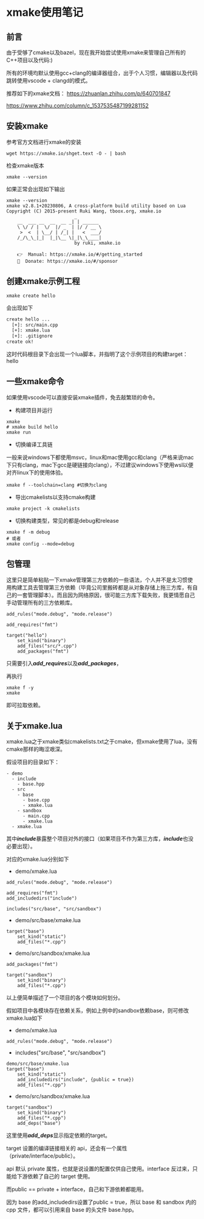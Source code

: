 # xmake使用笔记

## 前言

由于受够了cmake以及bazel，现在我开始尝试使用xmake来管理自己所有的C++项目以及代码:)

所有的环境均默认使用gcc+clang的编译器组合，出于个人习惯，编辑器以及代码跳转使用vscode + clangd的模式。

推荐如下的xmake文档：
https://zhuanlan.zhihu.com/p/640701847

https://www.zhihu.com/column/c_1537535487199281152

## 安装xmake

参考官方文档进行xmake的安装

```
wget https://xmake.io/shget.text -O - | bash
```

检查xmake版本

```
xmake --version
```

如果正常会出现如下输出

```
xmake --version
xmake v2.8.1+20230806, A cross-platform build utility based on Lua
Copyright (C) 2015-present Ruki Wang, tboox.org, xmake.io
                         _
    __  ___ __  __  __ _| | ______
    \ \/ / |  \/  |/ _  | |/ / __ \
     >  <  | \__/ | /_| |   <  ___/
    /_/\_\_|_|  |_|\__ \|_|\_\____|
                         by ruki, xmake.io
    
    👉  Manual: https://xmake.io/#/getting_started
    🙏  Donate: https://xmake.io/#/sponsor
```

## 创建xmake示例工程

```
xmake create hello
```

会出现如下

```bash
create hello ...
  [+]: src/main.cpp
  [+]: xmake.lua
  [+]: .gitignore
create ok!
```

这时代码根目录下会出现一个lua脚本，并指明了这个示例项目的构建target：hello

## 一些xmake命令

如果使用vscode可以直接安装xmake插件，免去敲繁琐的命令。

* 构建项目并运行
```
xmake
# xmake build hello
xmake run
```

* 切换编译工具链

一般来说windows下都使用msvc，linux和mac使用gcc和clang（严格来说mac下只有clang，mac下gcc是硬链接向clang），不过建议windows下使用wsl以便对齐linux下的使用体验。

```
xmake f --toolchain=clang #切换为clang
```

* 导出cmakelists以支持cmake构建
  
```
xmake project -k cmakelists
```

* 切换构建类型，常见的都是debug和release

```
xmake f -m debug
# 或者
xmake config --mode=debug
```

## 包管理

这里只是简单粘贴一下xmake管理第三方依赖的一些语法，个人并不是太习惯使用构建工具去管理第三方依赖（毕竟公司里搬砖都是从对象存储上拖三方库，有自己的一套管理脚本）。而且因为网络原因，很可能三方库下载失败，我更情愿自己手动管理所有的三方依赖库。

```
add_rules("mode.debug", "mode.release")

add_requires("fmt")

target("hello")
    set_kind("binary")
    add_files("src/*.cpp")
    add_packages("fmt")
```

只需要引入***add_requires***以及***add_packages***，

再执行

```
xmake f -y
xmake
```

即可拉取依赖。

## 关于xmake.lua

xmake.lua之于xmake类似cmakelists.txt之于cmake，但xmake使用了lua，没有cmake那样的晦涩艰深。

假设项目的目录如下：

```
- demo
  - include
    - base.hpp
  - src
    - base
      - base.cpp
      - xmake.lua
    - sandbox
      - main.cpp
      - xmake.lua
  - xmake.lua
```

其中***include***暴露整个项目对外的接口（如果项目不作为第三方库，***include***也没必要出现）。

对应的xmake.lua分别如下

* demo/xmake.lua

```
add_rules("mode.debug", "mode.release")

add_requires("fmt")
add_includedirs("include")

includes("src/base", "src/sandbox")
```

* demo/src/base/xmake.lua

```
target("base")
    set_kind("static")
    add_files("*.cpp")
```

* demo/src/sandbox/xmake.lua

```
add_packages("fmt")

target("sandbox")
    set_kind("binary")
    add_files("*.cpp")
```

以上便简单描述了一个项目的各个模块如何划分。

假如项目中各模块存在依赖关系，例如上例中的sandbox依赖base，则可修改xmake.lua如下

* demo/xmake.lua

```
add_rules("mode.debug", "mode.release")
```

* includes("src/base", "src/sandbox")

```
demo/src/base/xmake.lua
target("base")
    set_kind("static")
    add_includedirs("include", {public = true})
    add_files("*.cpp")
```

* demo/src/sandbox/xmake.lua

```
target("sandbox")
    set_kind("binary")
    add_files("*.cpp")
    add_deps("base")
```

这里使用***add_deps***显示指定依赖的target。

target 设置的编译链接相关的 api，还会有一个属性（private/interface/public）。

api 默认 private 属性，也就是说设置的配置仅供自己使用。interface 反过来，只能给下游依赖了自己的 target 使用。

而public == private + interface，自己和下游依赖都能用。

因为 base 的add_includedirs设置了public = true，所以 base 和 sandbox 内的 cpp 文件，都可以引用来自 base 的头文件 base.hpp。